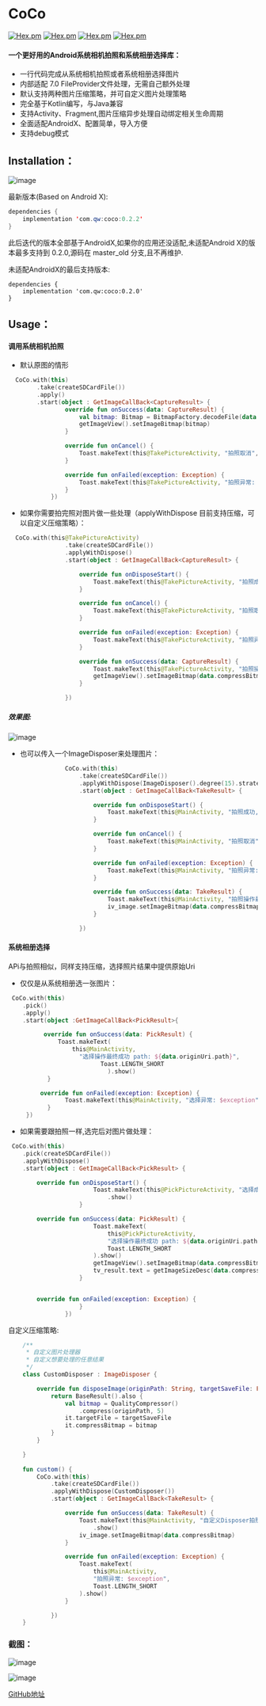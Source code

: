 # CoCo
 [![Hex.pm](https://img.shields.io/badge/download-0.2.2-green)](https://www.apache.org/licenses/LICENSE-2.0)
 [![Hex.pm](https://img.shields.io/badge/Api-4.0%2B-yellow)]()
 [![Hex.pm](https://img.shields.io/hexpm/l/plug.svg)]()
 [![Hex.pm](https://img.shields.io/badge/Jetpack-AndroidX-red)]()
#### 一个更好用的Android系统相机拍照和系统相册选择库：
 - 一行代码完成从系统相机拍照或者系统相册选择图片
 - 内部适配 7.0 FileProvider文件处理，无需自己额外处理
 - 默认支持两种图片压缩策略，并可自定义图片处理策略
 - 完全基于Kotlin编写，与Java兼容
 - 支持Activity、Fragment,图片压缩异步处理自动绑定相关生命周期
 - 全面适配AndroidX、配置简单，导入方便
 - 支持debug模式
## Installation：

 ![image](https://img-blog.csdnimg.cn/20191009181659912.png)

最新版本(Based on Android X):
```java
dependencies {
    implementation 'com.qw:coco:0.2.2'
}
```
此后迭代的版本全部基于AndroidX,如果你的应用还没适配,未适配Android X的版本最多支持到 0.2.0,源码在 master_old 分支,且不再维护.

未适配AndroidX的最后支持版本:
```
dependencies {
    implementation 'com.qw:coco:0.2.0'
}
```
## Usage：
#### 调用系统相机拍照

- 默认原图的情形
```kotlin
  CoCo.with(this)
        .take(createSDCardFile())
        .apply()
        .start(object : GetImageCallBack<CaptureResult> {
                override fun onSuccess(data: CaptureResult) {
                    val bitmap: Bitmap = BitmapFactory.decodeFile(data.targetFile!!.path)
                    getImageView().setImageBitmap(bitmap)
                }

                override fun onCancel() {
                    Toast.makeText(this@TakePictureActivity, "拍照取消", Toast.LENGTH_SHORT).show()
                }

                override fun onFailed(exception: Exception) {
                    Toast.makeText(this@TakePictureActivity, "拍照异常: $exception", Toast.LENGTH_SHORT).show()
                }
            })
```
- 如果你需要拍完照对图片做一些处理（applyWithDispose 目前支持压缩，可以自定义压缩策略）：

```kotlin
  CoCo.with(this@TakePictureActivity)
                .take(createSDCardFile())
                .applyWithDispose()
                .start(object : GetImageCallBack<CaptureResult> {

                    override fun onDisposeStart() {
                        Toast.makeText(this@TakePictureActivity, "拍照成功,开始处理", Toast.LENGTH_SHORT).show()
                    }

                    override fun onCancel() {
                        Toast.makeText(this@TakePictureActivity, "拍照取消", Toast.LENGTH_SHORT).show()
                    }

                    override fun onFailed(exception: Exception) {
                        Toast.makeText(this@TakePictureActivity, "拍照异常: $exception", Toast.LENGTH_SHORT).show()
                    }

                    override fun onSuccess(data: CaptureResult) {
                        Toast.makeText(this@TakePictureActivity, "拍照操作最终成功", Toast.LENGTH_SHORT).show()
                        getImageView().setImageBitmap(data.compressBitmap)
                    }

                })
```
##### 效果图:
![image](https://upload-images.jianshu.io/upload_images/4346197-95a4098e9d4b7e98.gif)

- 也可以传入一个ImageDisposer来处理图片：

```kotlin
                CoCo.with(this)
                    .take(createSDCardFile())
                    .applyWithDispose(ImageDisposer().degree(15).strategy(CompressStrategy.MATRIX))
                    .start(object : GetImageCallBack<TakeResult> {

                        override fun onDisposeStart() {
                            Toast.makeText(this@MainActivity, "拍照成功,开始处理", Toast.LENGTH_SHORT).show()
                        }

                        override fun onCancel() {
                            Toast.makeText(this@MainActivity, "拍照取消", Toast.LENGTH_SHORT).show()
                        }

                        override fun onFailed(exception: Exception) {
                            Toast.makeText(this@MainActivity, "拍照异常: $exception", Toast.LENGTH_SHORT).show()
                        }

                        override fun onSuccess(data: TakeResult) {
                            Toast.makeText(this@MainActivity, "拍照操作最终成功", Toast.LENGTH_SHORT).show()
                            iv_image.setImageBitmap(data.compressBitmap)
                        }

                    })
```

#### 系统相册选择
APi与拍照相似，同样支持压缩，选择照片结果中提供原始Uri
- 仅仅是从系统相册选一张图片：

```kotlin
 CoCo.with(this)
    .pick()
    .apply()
    .start(object :GetImageCallBack<PickResult>{

          override fun onSuccess(data: PickResult) {
              Toast.makeText(
                  this@MainActivity,
                    "选择操作最终成功 path: ${data.originUri.path}",
                          Toast.LENGTH_SHORT
                            ).show()
           }

         override fun onFailed(exception: Exception) {
                Toast.makeText(this@MainActivity, "选择异常: $exception", Toast.LENGTH_SHORT).show()
           }
     })
```
- 如果需要跟拍照一样,选完后对图片做处理：
```kotlin
 CoCo.with(this)
    .pick(createSDCardFile())
    .applyWithDispose()
    .start(object : GetImageCallBack<PickResult> {

        override fun onDisposeStart() {
                        Toast.makeText(this@PickPictureActivity, "选择成功,开始处理", Toast.LENGTH_SHORT)
                            .show()
                    }

        override fun onSuccess(data: PickResult) {
                        Toast.makeText(
                            this@PickPictureActivity,
                            "选择操作最终成功 path: ${data.originUri.path}",
                            Toast.LENGTH_SHORT
                        ).show()
                        getImageView().setImageBitmap(data.compressBitmap)
                        tv_result.text = getImageSizeDesc(data.compressBitmap!!)
                    }


        override fun onFailed(exception: Exception) {
                    }
                })
```
自定义压缩策略:

```kotlin
    /**
     * 自定义图片处理器
     * 自定义想要处理的任意结果
     */
    class CustomDisposer : ImageDisposer {

        override fun disposeImage(originPath: String, targetSaveFile: File?): BaseResult {
            return BaseResult().also {
                val bitmap = QualityCompressor()
                    .compress(originPath, 5)
                it.targetFile = targetSaveFile
                it.compressBitmap = bitmap
            }
        }

    }
    
    fun custom() {
        CoCo.with(this)
            .take(createSDCardFile())
            .applyWithDispose(CustomDisposer())
            .start(object : GetImageCallBack<TakeResult> {

                override fun onSuccess(data: TakeResult) {
                    Toast.makeText(this@MainActivity, "自定义Disposer拍照操作最终成功", Toast.LENGTH_SHORT)
                        .show()
                    iv_image.setImageBitmap(data.compressBitmap)
                }

                override fun onFailed(exception: Exception) {
                    Toast.makeText(
                        this@MainActivity,
                        "拍照异常: $exception",
                        Toast.LENGTH_SHORT
                    ).show()
                }

            })
    }
```


### 截图：
![image](https://upload-images.jianshu.io/upload_images/4346197-45eef4367cc55ca1.png)

![image](https://upload-images.jianshu.io/upload_images/4346197-c5b04e7acad92ff3.png)

[GitHub地址](https://github.com/soulqw/SoulPhotoTaker/)
